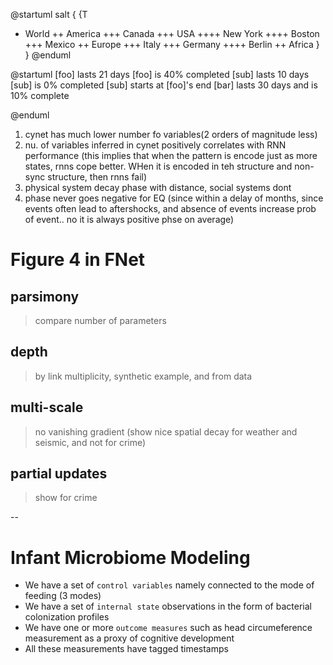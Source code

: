 @startuml
salt
{
{T
 + World
 ++ America
 +++ Canada
 +++ USA
 ++++ New York
 ++++ Boston
 +++ Mexico
 ++ Europe
 +++ Italy
 +++ Germany
 ++++ Berlin
 ++ Africa
}
}
@enduml

@startuml
[foo] lasts 21 days
[foo] is 40% completed
[sub] lasts 10 days
[sub] is 0% completed
[sub] starts at [foo]'s end
[bar] lasts 30 days and is 10% complete

@enduml

1. cynet has much lower number fo variables(2 orders of magnitude less)
2. nu. of variables inferred in cynet positively correlates with RNN performance (this implies that when the pattern is encode just as more states, rnns cope better. WHen it is encoded in teh structure and non-sync structure, then rnns fail)
3. physical system decay phase with distance, social systems dont
4. phase never goes negative for EQ (since within a delay of months, since events often lead to aftershocks, and absence of events increase prob of event.. no it is always positive phse on average)



# Figure 4 in FNet

## parsimony
> compare number of parameters

## depth 
> by link multiplicity, synthetic example, and from data

## multi-scale 
> no vanishing gradient (show nice spatial decay for weather and seismic, and not for crime)

## partial updates 
> show for crime

--

# Infant Microbiome Modeling 

+   We have a set of `control variables` namely connected to the mode of feeding (3 modes)
+   We have a set of `internal state` observations in the form of bacterial colonization profiles
+   We have one or more `outcome measures` such as head circumeference measurement as a proxy of cognitive development
+   All these measurements have tagged timestamps


